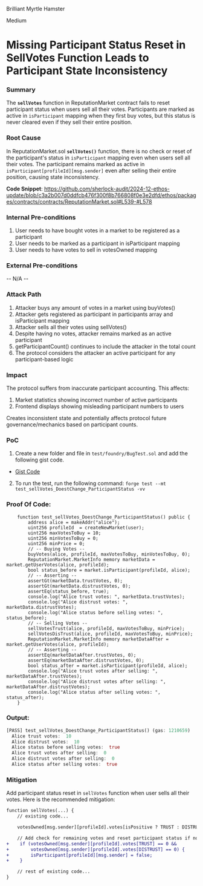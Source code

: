 Brilliant Myrtle Hamster

Medium

# Missing Participant Status Reset in SellVotes Function Leads to Participant State Inconsistency

### Summary

The **`sellVotes`** function in ReputationMarket contract fails to reset participant status when users sell all their votes. Participants are marked as active in `isParticipant` mapping when they first buy votes, but this status is never cleared even if they sell their entire position.

### Root Cause

In ReputationMarket.sol **`sellVotes()`** function, there is no check or reset of the participant's status in `isParticipant` mapping even when users sell all their votes. The participant remains marked as active in `isParticipant[profileId][msg.sender]` even after selling their entire position, causing state inconsistency.

**Code Snippet**:
https://github.com/sherlock-audit/2024-12-ethos-update/blob/c3a2b007d0ddfcb476f300f8b766808f0e3e2dfd/ethos/packages/contracts/contracts/ReputationMarket.sol#L539-#L578

### Internal Pre-conditions

1. User needs to have bought votes in a market to be registered as a participant
2. User needs to be marked as a participant in isParticipant mapping
3. User needs to have votes to sell in votesOwned mapping

### External Pre-conditions

-- N/A --

### Attack Path

1. Attacker buys any amount of votes in a market using buyVotes()
2. Attacker gets registered as participant in participants array and isParticipant mapping
3. Attacker sells all their votes using sellVotes()
4. Despite having no votes, attacker remains marked as an active participant
5. getParticipantCount() continues to include the attacker in the total count
6. The protocol considers the attacker an active participant for any participant-based logic

### Impact

The protocol suffers from inaccurate participant accounting. This affects:

1. Market statistics showing incorrect number of active participants
2. Frontend displays showing misleading participant numbers to users

Creates inconsistent state and potentially affects protocol future governance/mechanics based on participant counts.

### PoC

1. Create a new folder and file in `test/foundry/BugTest.sol` and add the following gist code.

- [Gist Code](https://gist.github.com/fornitechibi/6cc9d28ea69247bf3e6518c6859ca8f3)

2. To run the test, run the following command: `forge test --mt test_sellVotes_DoestChange_ParticipantStatus -vv`

### Proof Of Code:

```solidity
    function test_sellVotes_DoestChange_ParticipantStatus() public {
		address alice = makeAddr("alice");
		uint256 profileId  = createNewMarket(user);
		uint256 maxVotesToBuy = 10;
		uint256 minVotesToBuy = 0;
		uint256 minPrice = 0;
		// -- Buying Votes --
		buyVotes(alice, profileId, maxVotesToBuy, minVotesToBuy, 0);
		ReputationMarket.MarketInfo memory marketData = market.getUserVotes(alice, profileId);
		bool status_before = market.isParticipant(profileId, alice);
		// -- Asserting --
		assertGt(marketData.trustVotes, 0);
		assertGt(marketData.distrustVotes, 0);
		assertEq(status_before, true);
		console.log("Alice trust votes: ", marketData.trustVotes);
		console.log("Alice distrust votes: ", marketData.distrustVotes);
		console.log("Alice status before selling votes: ", status_before);
		// -- Selling Votes --
		sellVotesTrust(alice, profileId, maxVotesToBuy, minPrice);
		sellVotesDisTrust(alice, profileId, maxVotesToBuy, minPrice);
		ReputationMarket.MarketInfo memory marketDataAfter = market.getUserVotes(alice, profileId);
		// -- Asserting --
		assertEq(marketDataAfter.trustVotes, 0);
		assertEq(marketDataAfter.distrustVotes, 0);
		bool status_after = market.isParticipant(profileId, alice);
		console.log("Alice trust votes after selling: ", marketDataAfter.trustVotes);
		console.log("Alice distrust votes after selling: ", marketDataAfter.distrustVotes);
		console.log("Alice status after selling votes: ", status_after);
    }
```

### Output:

```rust
[PASS] test_sellVotes_DoestChange_ParticipantStatus() (gas: 1210659)
  Alice trust votes:  10
  Alice distrust votes:  10
  Alice status before selling votes:  true
  Alice trust votes after selling:  0
  Alice distrust votes after selling:  0
  Alice status after selling votes:  true
```

### Mitigation

Add participant status reset in `sellVotes` function when user sells all their votes.
Here is the recommended mitigation:

```diff
function sellVotes(...) {
    // existing code...

    votesOwned[msg.sender][profileId].votes[isPositive ? TRUST : DISTRUST] -= votesToSell;

    // Add check for remaining votes and reset participant status if none left
+    if (votesOwned[msg.sender][profileId].votes[TRUST] == 0 &&
+        votesOwned[msg.sender][profileId].votes[DISTRUST] == 0) {
+        isParticipant[profileId][msg.sender] = false;
+    }

    // rest of existing code...
}
```